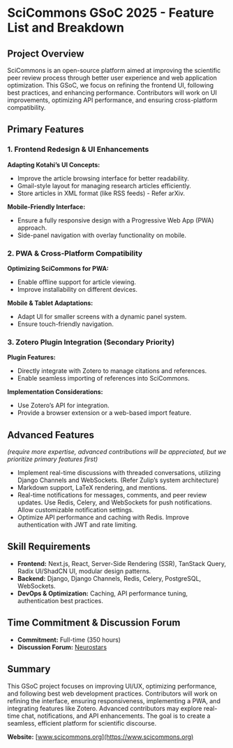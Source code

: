 # SciCommons GSoC 2025 - Feature List and Breakdown

## Project Overview
SciCommons is an open-source platform aimed at improving the scientific peer review process through better user experience and web application optimization. This GSoC, we focus on refining the frontend UI, following best practices, and enhancing performance. Contributors will work on UI improvements, optimizing API performance, and ensuring cross-platform compatibility.

## Primary Features
### 1. Frontend Redesign & UI Enhancements
**Adapting Kotahi’s UI Concepts:**  
- Improve the article browsing interface for better readability.  
- Gmail-style layout for managing research articles efficiently.  
- Store articles in XML format (like RSS feeds) - Refer arXiv.  
  
**Mobile-Friendly Interface:**  
- Ensure a fully responsive design with a Progressive Web App (PWA) approach.  
- Side-panel navigation with overlay functionality on mobile.    

### 2. PWA & Cross-Platform Compatibility
**Optimizing SciCommons for PWA:**  
- Enable offline support for article viewing.  
- Improve installability on different devices.  
  
**Mobile & Tablet Adaptations:**  
- Adapt UI for smaller screens with a dynamic panel system.  
- Ensure touch-friendly navigation.  

### 3. Zotero Plugin Integration (Secondary Priority)
**Plugin Features:**  
- Directly integrate with Zotero to manage citations and references.  
- Enable seamless importing of references into SciCommons.  
  
**Implementation Considerations:**  
- Use Zotero’s API for integration.  
- Provide a browser extension or a web-based import feature.  

## Advanced Features  
*(require more expertise, advanced contributions will be appreciated, but we prioritize primary features first)*  
- Implement real-time discussions with threaded conversations, utilizing Django Channels and WebSockets. (Refer Zulip’s system architecture)  
- Markdown support, LaTeX rendering, and mentions.  
- Real-time notifications for messages, comments, and peer review updates. Use Redis, Celery, and WebSockets for push notifications. Allow customizable notification settings.  
- Optimize API performance and caching with Redis. Improve authentication with JWT and rate limiting.  

## Skill Requirements
- **Frontend:** Next.js, React, Server-Side Rendering (SSR), TanStack Query, Radix UI/ShadCN UI, modular design patterns.  
- **Backend:** Django, Django Channels, Redis, Celery, PostgreSQL, WebSockets.  
- **DevOps & Optimization:** Caching, API performance tuning, authentication best practices.  

## Time Commitment & Discussion Forum
- **Commitment:** Full-time (350 hours)  
- **Discussion Forum:** [Neurostars](https://neurostars.org/t/gsoc-2025-project-23-scicommons-a-social-web-tool-for-scientific-discussion-interaction-rating-and-peer-review-350h/32040) 

## Summary
This GSoC project focuses on improving UI/UX, optimizing performance, and following best web development practices. Contributors will work on refining the interface, ensuring responsiveness, implementing a PWA, and integrating features like Zotero. Advanced contributors may explore real-time chat, notifications, and API enhancements. The goal is to create a seamless, efficient platform for scientific discourse.  

**Website:** [www.scicommons.org](https://www.scicommons.org)
